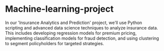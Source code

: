 # Machine-learning-project
In our 'Insurance Analytics and Prediction' project, we'll use Python scripting and advanced data science techniques to analyze insurance data. This includes developing regression models for premium pricing, implementing classification models for fraud detection, and using clustering to segment policyholders for targeted strategies.
